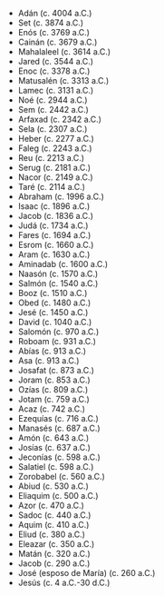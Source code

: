 - Adán (c. 4004 a.C.)
- Set (c. 3874 a.C.)
- Enós (c. 3769 a.C.)
- Cainán (c. 3679 a.C.)
- Mahalaleel (c. 3614 a.C.)
- Jared (c. 3544 a.C.)
- Enoc (c. 3378 a.C.)
- Matusalén (c. 3313 a.C.)
- Lamec (c. 3131 a.C.)
- Noé (c. 2944 a.C.)
- Sem (c. 2442 a.C.)
- Arfaxad (c. 2342 a.C.)
- Sela (c. 2307 a.C.)
- Heber (c. 2277 a.C.)
- Faleg (c. 2243 a.C.)
- Reu (c. 2213 a.C.)
- Serug (c. 2181 a.C.)
- Nacor (c. 2149 a.C.)
- Taré (c. 2114 a.C.)
- Abraham (c. 1996 a.C.)
- Isaac (c. 1896 a.C.)
- Jacob (c. 1836 a.C.)
- Judá (c. 1734 a.C.)
- Fares (c. 1694 a.C.)
- Esrom (c. 1660 a.C.)
- Aram (c. 1630 a.C.)
- Aminadab (c. 1600 a.C.)
- Naasón (c. 1570 a.C.)
- Salmón (c. 1540 a.C.)
- Booz (c. 1510 a.C.)
- Obed (c. 1480 a.C.)
- Jesé (c. 1450 a.C.)
- David (c. 1040 a.C.)
- Salomón (c. 970 a.C.)
- Roboam (c. 931 a.C.)
- Abías (c. 913 a.C.)
- Asa (c. 913 a.C.)
- Josafat (c. 873 a.C.)
- Joram (c. 853 a.C.)
- Ozías (c. 809 a.C.)
- Jotam (c. 759 a.C.)
- Acaz (c. 742 a.C.)
- Ezequías (c. 716 a.C.)
- Manasés (c. 687 a.C.)
- Amón (c. 643 a.C.)
- Josías (c. 637 a.C.)
- Jeconías (c. 598 a.C.)
- Salatiel (c. 598 a.C.)
- Zorobabel (c. 560 a.C.)
- Abiud (c. 530 a.C.)
- Eliaquim (c. 500 a.C.)
- Azor (c. 470 a.C.)
- Sadoc (c. 440 a.C.)
- Aquim (c. 410 a.C.)
- Eliud (c. 380 a.C.)
- Eleazar (c. 350 a.C.)
- Matán (c. 320 a.C.)
- Jacob (c. 290 a.C.)
- José (esposo de María) (c. 260 a.C.)
- Jesús (c. 4 a.C.-30 d.C.)
